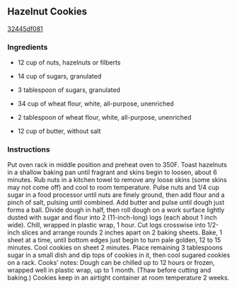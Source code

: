 ## Hazelnut Cookies

[32445df081](http://www.food.com/recipe/hazelnut-cookies-263148)

### Ingredients

 - 12 cup of nuts, hazelnuts or filberts

 - 14 cup of sugars, granulated

 - 3 tablespoon of sugars, granulated

 - 34 cup of wheat flour, white, all-purpose, unenriched

 - 2 tablespoon of wheat flour, white, all-purpose, unenriched

 - 12 cup of butter, without salt

### Instructions

Put oven rack in middle position and preheat oven to 350F. Toast hazelnuts in a shallow baking pan until fragrant and skins begin to loosen, about 6 minutes. Rub nuts in a kitchen towel to remove any loose skins (some skins may not come off) and cool to room temperature. Pulse nuts and 1/4 cup sugar in a food processor until nuts are finely ground, then add flour and a pinch of salt, pulsing until combined. Add butter and pulse until dough just forms a ball. Divide dough in half, then roll dough on a work surface lightly dusted with sugar and flour into 2 (11-inch-long) logs (each about 1 inch wide). Chill, wrapped in plastic wrap, 1 hour. Cut logs crosswise into 1/2-inch slices and arrange rounds 2 inches apart on 2 baking sheets. Bake, 1 sheet at a time, until bottom edges just begin to turn pale golden, 12 to 15 minutes. Cool cookies on sheet 2 minutes. Place remaining 3 tablespoons sugar in a small dish and dip tops of cookies in it, then cool sugared cookies on a rack. Cooks' notes: Dough can be chilled up to 12 hours or frozen, wrapped well in plastic wrap, up to 1 month. (Thaw before cutting and baking.) Cookies keep in an airtight container at room temperature 2 weeks.